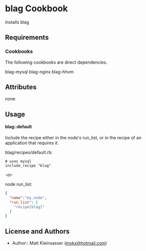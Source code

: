 blag Cookbook
==================
Installs blag

Requirements
------------
### Cookbooks
The following cookbooks are direct dependencies.

blag-mysql
blag-nginx
blag-hhvm

Attributes
----------
none

Usage
-----
#### blag::default
Include the recipe either in the node's run_list, or in the recipe of an application that requires it.

blag/recipes/default.rb:
```
# uses mysql
include_recipe "blag"
```

-or-

node run_list:
```json
{
  "name":"my_node",
  "run_list": [
    "recipe[blag]"
  ]
}
```

License and Authors
-------------------
- Author:: Matt Kleinsasser (<mxkx@hotmail.com>)

